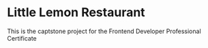 # Little Lemon Restaurant

 This is the captstone project for the Frontend Developer Professional Certificate

